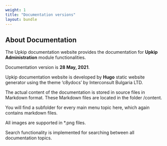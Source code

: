 ```yaml
---
weight: 1
title: "Documentation versions"
layout: bundle
---
```


## About Documentation

The Upkip documentation website provides the documentation for **Upkip Administration** module functionalities.

Documentation version is **28 May, 2021**.

Upkip documentation website is developed by **Hugo** static website generator using the theme ‘c8ydocs’ by Interconsult Bulgaria LTD. 

The actual content of the documentation is stored in source files in Markdown format. These Markdown files are located in the folder /content. 

You will find a subfolder for every main menu topic here, which again contains markdown files.

All images are supported in *.png files. 

Search functionality is implemented for searching between all documentation topics. 

